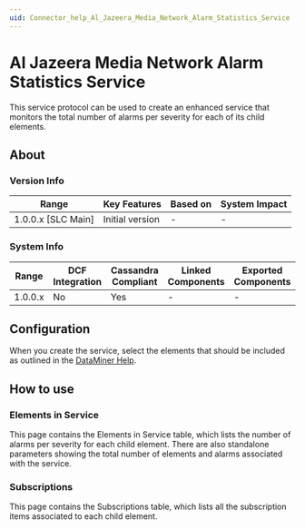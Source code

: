 ```yaml
---
uid: Connector_help_Al_Jazeera_Media_Network_Alarm_Statistics_Service
---
```


# Al Jazeera Media Network Alarm Statistics Service

This service protocol can be used to create an enhanced service that monitors the total number of alarms per severity for each of its child elements.

## About

### Version Info

| **Range**            | **Key Features** | **Based on** | **System Impact** |
|----------------------|------------------|--------------|-------------------|
| 1.0.0.x \[SLC Main\] | Initial version  | \-           | \-                |

### System Info

| **Range** | **DCF Integration** | **Cassandra Compliant** | **Linked Components** | **Exported Components** |
|-----------|---------------------|-------------------------|-----------------------|-------------------------|
| 1.0.0.x   | No                  | Yes                     | \-                    | \-                      |

## Configuration

When you create the service, select the elements that should be included as outlined in the [DataMiner Help](https://help.dataminer.services/dataminer/#t=DataMinerUserGuide/part_2/services/Adding_a_service.htm).

## How to use

### Elements in Service

This page contains the Elements in Service table, which lists the number of alarms per severity for each child element. There are also standalone parameters showing the total number of elements and alarms associated with the service.

### Subscriptions

This page contains the Subscriptions table, which lists all the subscription items associated to each child element.
